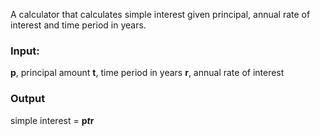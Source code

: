 A calculator that calculates simple interest given principal, annual rate of interest and time period in years.

### Input:
   **p**, principal amount
   **t**, time period in years
   **r**, annual rate of interest
### Output
   simple interest = **p*t*r**
